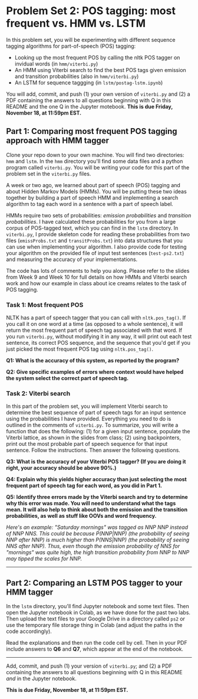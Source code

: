 # Problem Set 2: POS tagging: most frequent vs. HMM vs. LSTM

In this problem set, you will be experimenting with different sequence tagging algorithms for part-of-speech (POS) tagging:

* Looking up the most frequent POS by calling the nltk POS tagger on invidual words (in `hmm/viterbi.py`)
* An HMM using Viterbi search to find the best POS tags given emission and transition probabilities (also in `hmm/viterbi.py`)
* An LSTM for sequence taggging (in `lstm/postag-lstm.ipynb`)

You will add, commit, and push (1) your own version of `viterbi.py` and (2) a PDF containing the answers to all questions beginning with Q in this README and the one Q in the Jupyter motebook. **This is due Friday, November 18, at 11:59pm EST.**


## Part 1: Comparing most frequent POS tagging approach with HMM tagger
Clone your repo down to your own machine. You will find two directories: `hmm` and `lstm`. In the `hmm` directory you'll find some data files and a python program called `viterbi.py`. You will be writing your code for this part of the problem set in the `viterbi.py` files.

A week or two ago, we learned about part of speech (POS) tagging and about Hidden Markov Models (HMMs). You will be putting these two ideas together by building a part of speech HMM and implementing a search algorithm to tag each word in a sentence with a part of speech label. 

HMMs require two sets of probabilities: *emission probabilities* and *transition probabilities*. I have calculated these probabilities for you from a large corpus of POS-tagged text, which you can find in the `lstm` directory. In `viterbi.py`, I provide skeleton code for reading these probabilities from two files (`emissProbs.txt` and `transitProbs.txt`) into data structures that you can use when implementing your algorithm. I also provide code for testing your algorithm on the provided file of input test sentences (`test-ps2.txt`) and measuring the accuracy of your implementations. 

The code has lots of comments to help you along. Please refer to the slides from Week 9 and Week 10 for full details on how HMMs and Viterbi search work and how our example in class about ice creams relates to the task of POS tagging.

### Task 1: Most frequent POS
NLTK has a part of speech tagger that you can call with `nltk.pos_tag()`. If you call it on one word at a time (as opposed to a whole sentence), it will return the most frequent part of speech tag associated with that word. If you run `viterbi.py`, without modifying it in any way, it will print out each test sentence, its correct POS sequence, and the sequence that you'd get if you just picked the most frequent POS tag using `nltk.pos_tag()`.

**Q1: What is the accuracy of this system, as reported by the program?**

**Q2: Give specific examples of errors where context would have helped the system select the correct part of speech tag.**

### Task 2: Viterbi search
In this part of the problem set, you will implement Viterbi search to determine the best sequence of part of speech tags for an input sentence using the probabilities I have provided. Everything you need to do is outlined in the comments of `viterbi.py`. To summarize, you will write a function that does the following: (1) for a given input sentence, populate the Viterbi lattice, as shown in the slides from class; (2) using backpointers, print out the most probable part of speech sequence for that input sentence. Follow the instructions. Then answer the following questions.

**Q3: What is the accuracy of your Viterbi POS tagger? (If you are doing it right, your accuracy should be above 90%.)**

**Q4: Explain why this yields higher accuracy than just selecting the most frequent part of speech tag for each word, as you did in Part 1.**

**Q5: Identify three errors made by the Viterbi search and try to determine why this error was made. You will need to understand what the tags mean. It will also help to think about both the emission and the transition probabilities, as well as stuff like OOVs and word frequency.** 

*Here's an example: "Saturday mornings" was tagged as NNP NNP instead of NNP NNS. This could be because P(NNP|NNP) (the probability of seeing NNP after NNP) is much higher than P(NNS|NNP) (the probability of seeing NNS after NNP). Thus, even though the emission probability of NNS for "mornings" was quite high, the high transition probability from NNP to NNP may tipped the scales for NNP.*

---

## Part 2: Comparing an LSTM POS tagger to your HMM tagger
In the `lstm` directory, you'll find Jupyter notebook and some text files. Then open the Jupyter notebook in Colab, as we have done for the past two labs. Then upload the text files to your Google Drive in a directory called `ps2` or use the temporary file storage thing in Colab (and adjust the paths in the code accordingly).

Read the explanations and then run the code cell by cell. Then in your PDF include answers to **Q6** and **Q7**, which appear at the end of the notebook.

---

Add, commit, and push (1) your  version of `viterbi.py`; and (2) a PDF containing the answers to all questions beginning with Q in this README *and* in the Jupyter notebook. 

**This is due Friday, November 18, at 11:59pm EST.**
